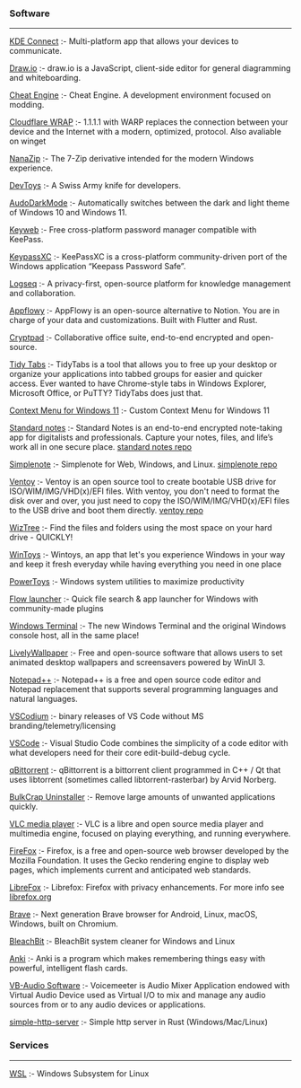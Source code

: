 ### Software
----------------------------------------------
[KDE Connect](https://github.com/KDE/kdeconnect-kde) :- Multi-platform app that allows your devices to communicate.

[Draw.io](https://github.com/jgraph/drawio) :- draw.io is a JavaScript, client-side editor for general diagramming and whiteboarding.

[Cheat Engine](https://github.com/cheat-engine/cheat-engine) :- Cheat Engine. A development environment focused on modding.

[Cloudflare WRAP](https://one.one.one.one/) :- 1.1.1.1 with WARP replaces the connection between your device and the Internet with a modern, optimized, protocol. Also avaliable on winget

[NanaZip](https://github.com/M2Team/NanaZip) :- The 7-Zip derivative intended for the modern Windows experience.

[DevToys](https://github.com/veler/DevToys) :- A Swiss Army knife for developers.

[AudoDarkMode](https://github.com/AutoDarkMode/Windows-Auto-Night-Mode) :- Automatically switches between the dark and light theme of Windows 10 and Windows 11.

[Keyweb](https://github.com/keeweb/keeweb) :- Free cross-platform password manager compatible with KeePass.

[KeypassXC](https://github.com/keepassxreboot/keepassxc) :- KeePassXC is a cross-platform community-driven port of the Windows application “Keepass Password Safe”.

[Logseq](https://github.com/logseq/logseq) :- A privacy-first, open-source platform for knowledge management and collaboration.

[Appflowy](https://github.com/AppFlowy-IO/appflowy) :- AppFlowy is an open-source alternative to Notion. You are in charge of your data and customizations. Built with Flutter and Rust.

[Cryptpad](https://github.com/cryptpad/cryptpad) :- Collaborative office suite, end-to-end encrypted and open-source.

[Tidy Tabs](https://apps.microsoft.com/store/detail/tidytabs/XPDLJXH603QVT8) :- TidyTabs is a tool that allows you to free up your desktop or organize your applications into tabbed groups for easier and quicker access. Ever wanted to have Chrome-style tabs in Windows Explorer, Microsoft Office, or PuTTY? TidyTabs does just that.

[Context Menu for Windows 11](https://github.com/ikas-mc/ContextMenuForWindows11) :- Custom Context Menu for Windows 11

[Standard notes](https://standardnotes.com/) :- Standard Notes is an end-to-end encrypted note-taking app for digitalists and professionals. Capture your notes, files, and life’s work all in one secure place. [standard notes repo](https://github.com/standardnotes/app)

[Simplenote](https://simplenote.com/) :- Simplenote for Web, Windows, and Linux. [simplenote repo](https://github.com/Automattic/simplenote-electron)

[Ventoy](https://www.ventoy.net/en/index.html) :- Ventoy is an open source tool to create bootable USB drive for ISO/WIM/IMG/VHD(x)/EFI files. With ventoy, you don't need to format the disk over and over, you just need to copy the ISO/WIM/IMG/VHD(x)/EFI files to the USB drive and boot them directly. [ventoy repo](https://github.com/ventoy/Ventoy)

[WizTree](https://diskanalyzer.com/) :- Find the files and folders using the most space on your hard drive - QUICKLY!

[WinToys](https://apps.microsoft.com/store/detail/wintoys/9P8LTPGCBZXD) :- Wintoys, an app that let's you experience Windows in your way and keep it fresh everyday while having everything you need in one place

[PowerToys](https://github.com/microsoft/PowerToys) :- Windows system utilities to maximize productivity 

[Flow launcher](https://github.com/Flow-Launcher/Flow.Launcher) :- Quick file search & app launcher for Windows with community-made plugins 

[Windows Terminal](https://github.com/microsoft/terminal) :- The new Windows Terminal and the original Windows console host, all in the same place! 

[LivelyWallpaper](https://github.com/rocksdanister/lively) :- Free and open-source software that allows users to set animated desktop wallpapers and screensavers powered by WinUI 3. 

[Notepad++](https://github.com/notepad-plus-plus/notepad-plus-plus) :- Notepad++ is a free and open source code editor and Notepad replacement that supports several programming languages and natural languages.

[VSCodium](https://github.com/VSCodium/vscodium) :- binary releases of VS Code without MS branding/telemetry/licensing 

[VSCode](https://github.com/microsoft/vscode) :- Visual Studio Code combines the simplicity of a code editor with what developers need for their core edit-build-debug cycle. 

[qBittorrent](https://github.com/qbittorrent/qBittorrent) :- qBittorrent is a bittorrent client programmed in C++ / Qt that uses libtorrent (sometimes called libtorrent-rasterbar) by Arvid Norberg.

[BulkCrap Uninstaller](https://github.com/Klocman/Bulk-Crap-Uninstaller) :- Remove large amounts of unwanted applications quickly. 

[VLC media player](https://github.com/videolan/vlc) :- VLC is a libre and open source media player and multimedia engine, focused on playing everything, and running everywhere.

[FireFox](https://www.mozilla.org/en-US/firefox/new/) :- Firefox, is a free and open-source web browser developed by the Mozilla Foundation. It uses the Gecko rendering engine to display web pages, which implements current and anticipated web standards.

[LibreFox](https://github.com/intika/Librefox) :- Librefox: Firefox with privacy enhancements. For more info see [librefox.org](https://librefox.org/)

[Brave](https://github.com/brave/brave-browser) :- Next generation Brave browser for Android, Linux, macOS, Windows, built on Chromium. 

[BleachBit](https://github.com/bleachbit/bleachbit) :- BleachBit system cleaner for Windows and Linux 

[Anki](https://github.com/ankitects/anki) :- Anki is a program which makes remembering things easy with powerful, intelligent flash cards.

[VB-Audio Software](https://vb-audio.com/Voicemeeter/index.htm) :- Voicemeeter is Audio Mixer Application endowed with Virtual Audio Device used as Virtual I/O to mix and manage any audio sources from or to any audio devices or applications.

[simple-http-server](https://github.com/TheWaWaR/simple-http-server) :- Simple http server in Rust (Windows/Mac/Linux) 


### Services
----------------------------------------------
[WSL](https://aka.ms/wsl) :- Windows Subsystem for Linux